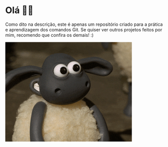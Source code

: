 <h1> Olá 🐱‍👤</h1>
<p> Como dito na descrição, este é apenas um repositório criado para a prática e aprendizagem dos comandos Git.  
Se quiser ver outros projetos feitos por mim, recomendo que confira os demais! :)</p>

[<img src="imgs/joinha.gif" align="center" alt= "video/mp4">]("https://github.com/RikeGIT/praticando-git")
